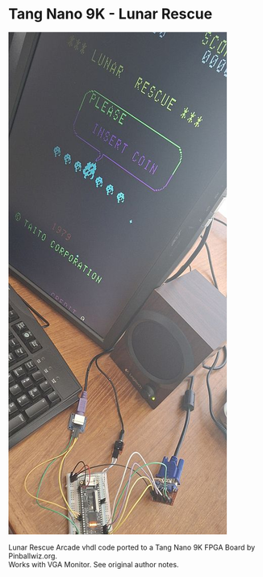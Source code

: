 # Tang Nano 9K - Lunar Rescue
![Model](TN9K-LunarRescue.jpg)

Lunar Rescue Arcade vhdl code ported to a Tang Nano 9K FPGA Board by Pinballwiz.org.  
Works with VGA Monitor. See original author notes.

